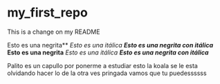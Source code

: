# my_first_repo
This is a change on my README  

Esto es una negrita**
*Esto es una itálica*
**_Esto es una negrita con itálica_**
 <strong>Esto es una negrita</strong>
<em>Esto es una itálica</em>
<strong><em>Esto es una negrita con itálica</em></strong>

Palito es un capullo por ponerme a estudiar esto 
la koala se le esta olvidando hacer lo de la otra ves pringada
vamos que tu puedessssss